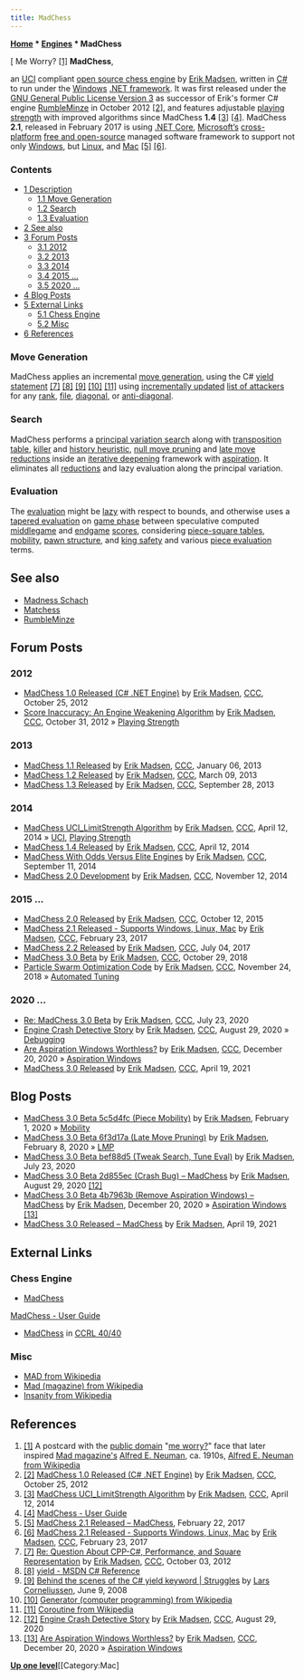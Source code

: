 ```yaml
---
title: MadChess
---
```

**[Home](Home "Home") \* [Engines](Engines "Engines") \* MadChess**



[ Me Worry? <a id="cite-note-1" href="#cite-ref-1">[1]</a>
**MadChess**,  

an [UCI](UCI "UCI") compliant [open source chess engine](Category:Open_Source "Category:Open Source") by [Erik Madsen](Erik_Madsen "Erik Madsen"), written in [C#](C_sharp "C sharp") to run under the [Windows](Windows "Windows") [.NET framework](https://en.wikipedia.org/wiki/.NET_Framework). It was first released under the [GNU General Public License Version 3](Free_Software_Foundation#GPL "Free Software Foundation") as successor of Erik's former C# engine [RumbleMinze](RumbleMinze "RumbleMinze") in October 2012 <a id="cite-note-2" href="#cite-ref-2">[2]</a>, and features adjustable [playing strength](Playing_Strength "Playing Strength") with improved algorithms since MadChess **1.4** <a id="cite-note-3" href="#cite-ref-3">[3]</a> <a id="cite-note-4" href="#cite-ref-4">[4]</a>. MadChess **2.1**, released in February 2017 is using [.NET Core](https://en.wikipedia.org/wiki/.NET_Framework#.NET_Core), [Microsoft’s](Microsoft "Microsoft") [cross-platform](https://en.wikipedia.org/wiki/Cross-platform) [free and open-source](https://en.wikipedia.org/wiki/Free_and_open-source_software) managed software framework to support not only [Windows](Windows "Windows"), but [Linux](Linux "Linux"), and [Mac](Mac_OS "Mac OS") <a id="cite-note-5" href="#cite-ref-5">[5]</a> <a id="cite-note-6" href="#cite-ref-6">[6]</a>. 



### Contents


* [1 Description](#description)
	+ [1.1 Move Generation](#move-generation)
	+ [1.2 Search](#search)
	+ [1.3 Evaluation](#evaluation)
* [2 See also](#see-also)
* [3 Forum Posts](#forum-posts)
	+ [3.1 2012](#2012)
	+ [3.2 2013](#2013)
	+ [3.3 2014](#2014)
	+ [3.4 2015 ...](#2015-...)
	+ [3.5 2020 ...](#2020-...)
* [4 Blog Posts](#blog-posts)
* [5 External Links](#external-links)
	+ [5.1 Chess Engine](#chess-engine)
	+ [5.2 Misc](#misc)
* [6 References](#references)






### Move Generation


MadChess applies an incremental [move generation](Move_Generation "Move Generation"), using the C# [yield statement](https://en.wikipedia.org/wiki/Generator_%28computer_programming%29#C.23) <a id="cite-note-7" href="#cite-ref-7">[7]</a> <a id="cite-note-8" href="#cite-ref-8">[8]</a> <a id="cite-note-9" href="#cite-ref-9">[9]</a> <a id="cite-note-10" href="#cite-ref-10">[10]</a> <a id="cite-note-11" href="#cite-ref-11">[11]</a> using [incrementally updated](Incremental_Updates "Incremental Updates") [list of attackers](Piece-Lists "Piece-Lists") for any [rank](Ranks "Ranks"), [file](Files "Files"), [diagonal](Diagonals "Diagonals"), or [anti-diagonal](Anti-Diagonals "Anti-Diagonals"). 



### Search


MadChess performs a [principal variation search](Principal_Variation_Search "Principal Variation Search") along with [transposition table](Transposition_Table "Transposition Table"), [killer](Killer_Heuristic "Killer Heuristic") and [history heuristic](History_Heuristic "History Heuristic"), [null move pruning](Null_Move_Pruning "Null Move Pruning") and [late move reductions](Late_Move_Reductions "Late Move Reductions") inside an [iterative deepening](Iterative_Deepening "Iterative Deepening") framework with [aspiration](Aspiration_Windows "Aspiration Windows"). It eliminates all [reductions](Reductions "Reductions") and lazy evaluation along the principal variation.



### Evaluation


The [evaluation](Evaluation "Evaluation") might be [lazy](Lazy_Evaluation "Lazy Evaluation") with respect to bounds, and otherwise uses a [tapered evaluation](Tapered_Eval "Tapered Eval") on [game phase](Game_Phases "Game Phases") between speculative computed [middlegame](Middlegame "Middlegame") and [endgame](Endgame "Endgame") [scores](Score "Score"), considering [piece-square tables](Piece-Square_Tables "Piece-Square Tables"), [mobility](Mobility "Mobility"), [pawn structure](Pawn_Structure "Pawn Structure"), and [king safety](King_Safety "King Safety") and various [piece evaluation](Evaluation_of_Pieces "Evaluation of Pieces") terms. 



## See also


* [Madness Schach](index.php?title=Madness_Schach&action=edit&redlink=1 "Madness Schach (page does not exist)")
* [Matchess](Matchess "Matchess")
* [RumbleMinze](RumbleMinze "RumbleMinze")


## Forum Posts


### 2012


* [MadChess 1.0 Released (C# .NET Engine)](http://www.talkchess.com/forum/viewtopic.php?t=45723) by [Erik Madsen](Erik_Madsen "Erik Madsen"), [CCC](CCC "CCC"), October 25, 2012
* [Score Inaccuracy: An Engine Weakening Algorithm](http://www.talkchess.com/forum/viewtopic.php?t=45795) by [Erik Madsen](Erik_Madsen "Erik Madsen"), [CCC](CCC "CCC"), October 31, 2012 » [Playing Strength](Playing_Strength "Playing Strength")


### 2013


* [MadChess 1.1 Released](http://www.talkchess.com/forum/viewtopic.php?t=46790) by [Erik Madsen](Erik_Madsen "Erik Madsen"), [CCC](CCC "CCC"), January 06, 2013
* [MadChess 1.2 Released](http://www.talkchess.com/forum/viewtopic.php?t=47457) by [Erik Madsen](Erik_Madsen "Erik Madsen"), [CCC](CCC "CCC"), March 09, 2013
* [MadChess 1.3 Released](http://www.talkchess.com/forum/viewtopic.php?t=49497) by [Erik Madsen](Erik_Madsen "Erik Madsen"), [CCC](CCC "CCC"), September 28, 2013


### 2014


* [MadChess UCI\_LimitStrength Algorithm](http://www.talkchess.com/forum/viewtopic.php?t=51973) by [Erik Madsen](Erik_Madsen "Erik Madsen"), [CCC](CCC "CCC"), April 12, 2014 » [UCI](UCI "UCI"), [Playing Strength](Playing_Strength "Playing Strength")
* [MadChess 1.4 Released](http://www.talkchess.com/forum/viewtopic.php?t=51974) by [Erik Madsen](Erik_Madsen "Erik Madsen"), [CCC](CCC "CCC"), April 12, 2014
* [MadChess With Odds Versus Elite Engines](http://www.talkchess.com/forum/viewtopic.php?t=53654) by [Erik Madsen](Erik_Madsen "Erik Madsen"), [CCC](CCC "CCC"), September 11, 2014
* [MadChess 2.0 Development](http://www.talkchess.com/forum/viewtopic.php?t=54320) by [Erik Madsen](Erik_Madsen "Erik Madsen"), [CCC](CCC "CCC"), November 12, 2014


### 2015 ...


* [MadChess 2.0 Released](http://www.talkchess.com/forum/viewtopic.php?t=57920) by [Erik Madsen](Erik_Madsen "Erik Madsen"), [CCC](CCC "CCC"), October 12, 2015
* [MadChess 2.1 Released - Supports Windows, Linux, Mac](http://www.talkchess.com/forum/viewtopic.php?t=63248) by [Erik Madsen](Erik_Madsen "Erik Madsen"), [CCC](CCC "CCC"), February 23, 2017
* [MadChess 2.2 Released](http://www.talkchess.com/forum/viewtopic.php?t=64504) by [Erik Madsen](Erik_Madsen "Erik Madsen"), [CCC](CCC "CCC"), July 04, 2017
* [MadChess 3.0 Beta](http://www.talkchess.com/forum3/viewtopic.php?f=2&t=68759) by [Erik Madsen](Erik_Madsen "Erik Madsen"), [CCC](CCC "CCC"), October 29, 2018
* [Particle Swarm Optimization Code](http://www.talkchess.com/forum3/viewtopic.php?f=7&t=69035) by [Erik Madsen](Erik_Madsen "Erik Madsen"), [CCC](CCC "CCC"), November 24, 2018 » [Automated Tuning](Automated_Tuning "Automated Tuning")


### 2020 ...


* [Re: MadChess 3.0 Beta](http://www.talkchess.com/forum3/viewtopic.php?f=2&t=68759&start=19) by [Erik Madsen](Erik_Madsen "Erik Madsen"), [CCC](CCC "CCC"), July 23, 2020
* [Engine Crash Detective Story](http://www.talkchess.com/forum3/viewtopic.php?f=7&t=74931) by [Erik Madsen](Erik_Madsen "Erik Madsen"), [CCC](CCC "CCC"), August 29, 2020 » [Debugging](Debugging "Debugging")
* [Are Aspiration Windows Worthless?](http://www.talkchess.com/forum3/viewtopic.php?f=7&t=76115) by [Erik Madsen](Erik_Madsen "Erik Madsen"), [CCC](CCC "CCC"), December 20, 2020 » [Aspiration Windows](Aspiration_Windows "Aspiration Windows")
* [MadChess 3.0 Released](http://www.talkchess.com/forum3/viewtopic.php?f=2&t=77125) by [Erik Madsen](Erik_Madsen "Erik Madsen"), [CCC](CCC "CCC"), April 19, 2021


## Blog Posts


* [MadChess 3.0 Beta 5c5d4fc (Piece Mobility)](https://www.madchess.net/2020/02/01/madchess-3-0-beta-5c5d4fc-piece-mobility/) by [Erik Madsen](Erik_Madsen "Erik Madsen"), February 1, 2020 » [Mobility](Mobility "Mobility")
* [MadChess 3.0 Beta 6f3d17a (Late Move Pruning)](https://www.madchess.net/2020/02/08/madchess-3-0-beta-4478cb8-late-move-pruning/) by [Erik Madsen](Erik_Madsen "Erik Madsen"), February 8, 2020 » [LMP](Futility_Pruning#MoveCountBasedPruning "Futility Pruning")
* [MadChess 3.0 Beta bef88d5 (Tweak Search, Tune Eval)](https://www.madchess.net/2020/07/23/madchess-3-0-beta-bef88d5-tweak-search-tune-eval/) by [Erik Madsen](Erik_Madsen "Erik Madsen"), July 23, 2020
* [MadChess 3.0 Beta 2d855ec (Crash Bug) – MadChess](https://www.madchess.net/2020/08/29/madchess-3-0-beta-2d855ec-crash-bug/) by [Erik Madsen](Erik_Madsen "Erik Madsen"), August 29, 2020 <a id="cite-note-12" href="#cite-ref-12">[12]</a>
* [MadChess 3.0 Beta 4b7963b (Remove Aspiration Windows) – MadChess](https://www.madchess.net/2020/12/20/madchess-3-0-beta-4b7963b-remove-aspiration-windows/) by [Erik Madsen](Erik_Madsen "Erik Madsen"), December 20, 2020 » [Aspiration Windows](Aspiration_Windows "Aspiration Windows") <a id="cite-note-13" href="#cite-ref-13">[13]</a>
* [MadChess 3.0 Released – MadChess](https://www.madchess.net/2021/04/19/madchess-3-0-released/) by [Erik Madsen](Erik_Madsen "Erik Madsen"), April 19, 2021


## External Links


### Chess Engine


* [MadChess](https://www.madchess.net/)


 [MadChess - User Guide](https://www.madchess.net/page/User-Guide)
* [MadChess](http://www.computerchess.org.uk/ccrl/4040/cgi/compare_engines.cgi?family=MadChess&print=Rating+list&print=Results+table&print=LOS+table&print=Ponder+hit+table&print=Eval+difference+table&print=Comopp+gamenum+table&print=Overlap+table&print=Score+with+common+opponents) in [CCRL 40/40](CCRL "CCRL")


### Misc


* [MAD from Wikipedia](https://en.wikipedia.org/wiki/MAD)
* [Mad (magazine) from Wikipedia](https://en.wikipedia.org/wiki/Mad_%28magazine%29)
* [Insanity from Wikipedia](https://en.wikipedia.org/wiki/Insanity)


## References


1. <a id="cite-ref-1" href="#cite-note-1">[1]</a> A postcard with the [public domain](https://en.wikipedia.org/wiki/Public_domain) "[me worry?](http://en.wiktionary.org/wiki/what_me_worry)" face that later inspired [Mad magazine's](https://en.wikipedia.org/wiki/Mad_%28magazine%29) [Alfred E. Neuman](https://en.wikipedia.org/wiki/Alfred_E._Neuman), ca. 1910s, [Alfred E. Neuman from Wikipedia](https://en.wikipedia.org/wiki/Alfred_E._Neuman)
2. <a id="cite-ref-2" href="#cite-note-2">[2]</a> [MadChess 1.0 Released (C# .NET Engine)](http://www.talkchess.com/forum/viewtopic.php?t=45723) by [Erik Madsen](Erik_Madsen "Erik Madsen"), [CCC](CCC "CCC"), October 25, 2012
3. <a id="cite-ref-3" href="#cite-note-3">[3]</a> [MadChess UCI\_LimitStrength Algorithm](http://www.talkchess.com/forum/viewtopic.php?t=51973) by [Erik Madsen](Erik_Madsen "Erik Madsen"), [CCC](CCC "CCC"), April 12, 2014
4. <a id="cite-ref-4" href="#cite-note-4">[4]</a> [MadChess - User Guide](http://www.madchess.net/page/User-Guide)
5. <a id="cite-ref-5" href="#cite-note-5">[5]</a> [MadChess 2.1 Released – MadChess](http://www.madchess.net/2017/02/22/madchess-2-1-released/), February 22, 2017
6. <a id="cite-ref-6" href="#cite-note-6">[6]</a> [MadChess 2.1 Released - Supports Windows, Linux, Mac](http://www.talkchess.com/forum/viewtopic.php?t=63248) by [Erik Madsen](Erik_Madsen "Erik Madsen"), [CCC](CCC "CCC"), February 23, 2017
7. <a id="cite-ref-7" href="#cite-note-7">[7]</a> [Re: Question About CPP-C#, Performance, and Square Representation](http://talkchess.com/forum/viewtopic.php?p=485936#485936) by [Erik Madsen](Erik_Madsen "Erik Madsen"), [CCC](CCC "CCC"), October 03, 2012
8. <a id="cite-ref-8" href="#cite-note-8">[8]</a> [yield - MSDN C# Reference](http://msdn.microsoft.com/en-us/library/9k7k7cf0.aspx)
9. <a id="cite-ref-9" href="#cite-note-9">[9]</a> [Behind the scenes of the C# yield keyword | Struggles](http://startbigthinksmall.wordpress.com/2008/06/09/behind-the-scenes-of-the-c-yield-keyword/) by [Lars Corneliussen](http://startbigthinksmall.wordpress.com/), June 9, 2008
10. <a id="cite-ref-10" href="#cite-note-10">[10]</a> [Generator (computer programming) from Wikipedia](https://en.wikipedia.org/wiki/Generator_%28computer_programming%29)
11. <a id="cite-ref-11" href="#cite-note-11">[11]</a> [Coroutine from Wikipedia](https://en.wikipedia.org/wiki/Coroutine)
12. <a id="cite-ref-12" href="#cite-note-12">[12]</a> [Engine Crash Detective Story](http://www.talkchess.com/forum3/viewtopic.php?f=7&t=74931) by [Erik Madsen](Erik_Madsen "Erik Madsen"), [CCC](CCC "CCC"), August 29, 2020
13. <a id="cite-ref-13" href="#cite-note-13">[13]</a> [Are Aspiration Windows Worthless?](http://www.talkchess.com/forum3/viewtopic.php?f=7&t=76115) by [Erik Madsen](Erik_Madsen "Erik Madsen"), [CCC](CCC "CCC"), December 20, 2020 » [Aspiration Windows](Aspiration_Windows "Aspiration Windows")

**[Up one level](Engines "Engines")**[[Category:Mac]







 
